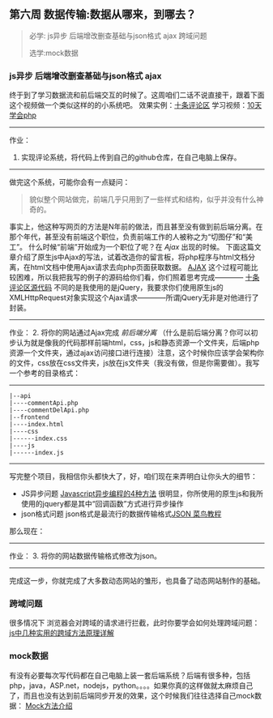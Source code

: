 ## **第六周 数据传输:数据从哪来，到哪去？**

> 必学: js异步 后端增改删查基础与json格式 ajax 跨域问题
>
> 选学:mock数据

### js异步 后端增改删查基础与json格式 ajax

终于到了学习数据流和前后端交互的时候了。这周咱们二话不说直接干，跟着下面这个视频做一个类似这样的的小系统吧。
效果实例：[十条评论区](http://comment.zain.red)
学习视频：[10天学会php](https://study.163.com/course/introduction/1003727012.htm)

---

作业：
1. 实现评论系统，将代码上传到自己的github仓库，在自己电脑上保存。

---

做完这个系统，可能你会有一点疑问：
> 貌似整个网站做完，前端几乎只用到了一些样式和结构，似乎并没有什么神奇的。

事实上，他这种写网页的方法是N年前的做法，而且甚至没有做到前后端分离。在那个年代，甚至没有前端这个职位，负责前端工作的人被称之为“切图仔”和“美工”。
什么时候“前端”开始成为一个职位了呢？在 *Ajax* 出现的时候。
下面这篇文章介绍了原生js中Ajax的写法，试着改造你的留言板，将php程序与html文档分离，在html文档中使用Ajax请求去向php页面获取数据。
[AJAX](https://www.cnblogs.com/hgs-159/p/6042935.html)
这个过程可能比较困难，所以我把我写的例子的源码给你们看，你们照着思考完成————
[十条评论区源代码](https://github.com/Zainking/comment)
不同的是我使用的是jQuery，我要求你们使用原生js的XMLHttpRequest对象实现这个Ajax请求————所谓jQuery无非是对他进行了封装。

---

作业：
2. 将你的网站通过Ajax完成 *前后端分离* （什么是前后端分离？你可以初步认为就是像我的代码那样前端html，css，js和静态资源一个文件夹，后端php资源一个文件夹，通过ajax访问接口进行连接）注意，这个时候你应该学会架构你的文件，css放在css文件夹，js放在js文件夹（我没有做，但是你需要做）。我写一个参考的目录格式：

---

```
|--api  
|----commentApi.php  
|----commentDelApi.php  
|--frontend  
|----index.html  
|----css  
|------index.css  
|----js
|------index.js  
```
---

写完整个项目，我相信你头都快大了，好，咱们现在来弄明白让你头大的细节：

* JS异步问题
[Javascript异步编程的4种方法](http://www.ruanyifeng.com/blog/2012/12/asynchronous%EF%BC%BFjavascript.html)
很明显，你所使用的原生js和我所使用的jquery都是其中“回调函数”方式进行异步操作
* json格式问题
json格式是最流行的数据传输格式[JSON 菜鸟教程](http://www.runoob.com/json/json-tutorial.html)

那么现在：

---

作业：
3. 将你的网站数据传输格式修改为json。

---

完成这一步，你就完成了大多数动态网站的雏形，也具备了动态网站制作的基础。

### 跨域问题
很多情况下 浏览器会对跨域的请求进行拦截，此时你要学会如何处理跨域问题：
[js中几种实用的跨域方法原理详解](https://www.cnblogs.com/2050/p/3191744.html)

### mock数据
有没有必要每次写代码都在自己电脑上装一套后端系统？后端有很多种，包括php，java，ASP.net，nodejs，python。。。。如果你真的这样做就太麻烦自己了，而且也没有达到前后端同步开发的效果，这个时候我们往往选择自己mock数据：
[Mock方法介绍](http://blog.51cto.com/baidutech/743740)
